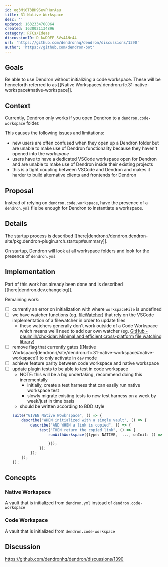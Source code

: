 ```yaml
---
id: og3Mj0T3BH9SevPHurAau
title: 31 Native Workspace
desc: ''
updated: 1632334768064
created: 1630021134896
category: RFCs/Ideas
discussionID: D_kwDOEF_3Vs4ANr44
url: 'https://github.com/dendronhq/dendron/discussions/1390'
author: 'https://github.com/dendron-bot'
---
```


## Goals

Be able to use Dendron without initializing a code workspace. These will be henceforth referred to as [[Native Workspaces|dendron.rfc.31-native-workspace#native-workspace]].

## Context

Currently, Dendron only works if you open Dendron to a `dendron.code-workspace` folder. 

This causes the following issues and limitations:
- new users are often confused when they open up a Dendron folder but are unable to make use of Dendron functionality because they haven't opened into the *workspace*
- users have to have a dedicated VSCode workspace open for Dendron and are unable to make use of Dendron inside their existing projects
- this is a tight coupling between VSCode and Dendron and makes it harder to build alternative clients and frontends for Dendron

## Proposal

Instead of relying on `dendron.code.workspace`, have the presence of a `dendron.yml` file be enough for Dendron to instantiate a workspace. 

## Details

The startup process is described [[here|dendron://dendron.dendron-site/pkg.dendron-plugin.arch.startup#summary]].

On startup, Dendron will look at all workspace folders and look for the presence of `dendron.yml`

## Implementation

Part of this work has already been done and is described [[here|dendron.dev.changelog]].

Remaining work:
- [ ] currently an error on initialization with where `workspaceFile` is undefined 
- [ ] we have watcher functions (eg. [fileWatcher](https://github.com/dendronhq/dendron/blob/b103d9744bd0cbf5e45b31b5a8307f7bb5fa5513/packages/plugin-core/src/fileWatcher.ts#L1-L1)) that rely on the VSCode implementation of a filewatcher in order to update files
    - these watchers generally don't work outside of a Code Workspace which means we'll need to add our own watcher (eg. [GitHub - paulmillr/chokidar: Minimal and efficient cross-platform file watching library](https://github.com/paulmillr/chokidar))
- [ ] remove flag that currently gates [[Native Workspace|dendron://site/dendron.rfc.31-native-workspace#native-workspace]] to only activate in `dev` mode
- [ ] achieve feature parity between code workspace and native workspace
- [ ] update plugin tests to be able to test in code workspace
    - NOTE: this will be a big undertaking, recommend doing this incrementally
        - initially, create a test harness that can easily run native workspace test
        - slowly migrate existing tests to new test harness on a week by week/just in time basis
    - should be written according to BDD style
    ```ts
    suite("GIVEN Native Wowkrspace", () => {
        describe("WHEN initialized with a single vault", () => {
            describe("AND WHEN a link is copied", () => {
                test("THEN return the copied link", () => {
                    runWithWorkspace({type: NATIVE,  ..., onInit: () => {

                    }});
                });
            });
        });
    });
    ```

## Concepts 

### Native Workspace

A vault that is initialized from `dendron.yml` instead of `dendron.code-workspace`

### Code Workspace

A vault that is initialized from `dendron.code-workspace`


## Discussion

https://github.com/dendronhq/dendron/discussions/1390
